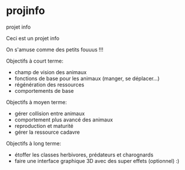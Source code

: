 # projinfo
projet info

Ceci est un projet info

On s'amuse comme des petits fouuus !!!

Objectifs à court terme:

- champ de vision des animaux
- fonctions de base pour les animaux (manger, se déplacer...)
- régénération des ressources
- comportements de base

Objectifs à moyen terme:
- gérer collision entre animaux
- comportement plus avancé des animaux
- reproduction et maturité
- gérer la ressource cadavre

Objectifs à long terme:
- étoffer les classes herbivores, prédateurs et charognards
- faire une interface graphique 3D avec des super effets (optionnel) :)
